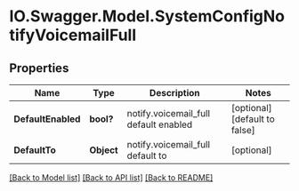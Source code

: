 # IO.Swagger.Model.SystemConfigNotifyVoicemailFull
## Properties

Name | Type | Description | Notes
------------ | ------------- | ------------- | -------------
**DefaultEnabled** | **bool?** | notify.voicemail_full default enabled | [optional] [default to false]
**DefaultTo** | **Object** | notify.voicemail_full default to | [optional] 

[[Back to Model list]](../README.md#documentation-for-models) [[Back to API list]](../README.md#documentation-for-api-endpoints) [[Back to README]](../README.md)

